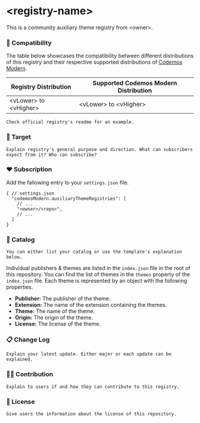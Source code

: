 # \<registry-name\>

This is a community auxiliary theme registry from \<owner\>.

### 🔗 Compatibility

The table below showcases the compatibility between different distributions of this registry and their respective supported distributions of [Codemos Modern](https://github.com/Codemos-Inc/Codemos-Modern).

| Registry Distribution     | Supported Codemos Modern Distribution |
| ------------------------- | ------------------------------------- |
| \<vLower\> to \<vHigher\> | \<vLower\> to \<vHigher\>             |

    Check official registry's readme for an example.

### 🎯 Target

    Explain registry's general purpose and direction. What can subscribers expect from it? Who can subscribe?

### ❤️ Subscription

Add the fallowing entry to your `settings.json` file.

```jsonc
{ // settings.json
  "codemosModern.auxiliaryThemeRegistries": [
    // ...
    "<owner>/<repo>",
    // ...
  ]
}
```

### 🎨 Catalog

    You can either list your catalog or use the template's explanation below.

Individual publishers & themes are listed in the `index.json` file in the root of this repository. You can find the list of themes in the `themes` property of the `index.json` file. Each theme is represented by an object with the following properties.

- **Publisher:** The publisher of the theme.
- **Extension:** The name of the extension containing the themes.
- **Theme:** The name of the theme.
- **Origin:** The origin of the theme.
- **License:** The license of the theme.

### 📋 Change Log

    Explain your latest update. Either major or each update can be explained.

### 🙌🏼 Contribution

    Explain to users if and how they can contribute to this registry.

### 📜 License

    Give users the information about the license of this repository.

